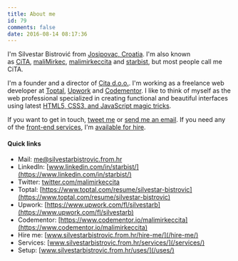 ```yaml
---
title: About me
id: 79
comments: false
date: 2016-08-14 08:17:36
---
```


I'm Silvestar Bistrović from [Josipovac, Croatia](https://www.google.hr/maps/place/Josipovac/@45.5496936,18.5575932,12z/data=!4m5!3m4!1s0x475ce0fab55d0da9:0xff5f294ee3e65f0b!8m2!3d45.5818166!4d18.5835834?hl=en). I'm also known as [CiTA](http://codepen.io/CiTA), [maliMirkec](https://github.com/maliMirkec), [malimirkeccita](https://twitter.com/malimirkeccita) and [starbist](https://www.linkedin.com/in/starbist), but most people call me CiTA.

I'm a founder and a director of [Cita d.o.o.](//www.cita.hr). I'm working as a freelance web developer at [Toptal](https://www.toptal.com/resume/silvestar-bistrovic), [Upwork](https://www.upwork.com/fl/silvestarb) and [Codementor](https://www.codementor.io/malimirkeccita). I like to think of myself as the web professional specialized in creating functional and beautiful interfaces using latest [HTML5, CSS3, and JavaScript magic tricks](/services/).

If you want to get in touch, [tweet me](twitter.com/malimirkeccita) or [send me an email](mailto:me@silvestarbistrovic.from.hr?Subject=Hello). If you need any of the [front-end services](/services/), I'm [available for hire](/hire-me/).

#### Quick links

- Mail: [me@silvestarbistrovic.from.hr](mailto:me@silvestarbistrovic.from.hr?Subject=Hello)
- LinkedIn: [www.linkedin.com/in/starbist/](https://www.linkedin.com/in/starbist/)
- Twitter: [twitter.com/malimirkeccita](https://twitter.com/malimirkeccita)
- Toptal: [https://www.toptal.com/resume/silvestar-bistrovic](https://www.toptal.com/resume/silvestar-bistrovic)
- Upwork: [https://www.upwork.com/fl/silvestarb](https://www.upwork.com/fl/silvestarb)
- Codementor: [https://www.codementor.io/malimirkeccita](https://www.codementor.io/malimirkeccita)
- Hire me: [www.silvestarbistrovic.from.hr/hire-me/](/hire-me/)
- Services: [www.silvestarbistrovic.from.hr/services/](/services/)
- Setup: [www.silvestarbistrovic.from.hr/uses/](/uses/)
